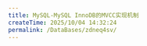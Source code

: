 ```yaml
---
title: MySQL-MySQL InnoDB的MVCC实现机制
createTime: 2025/10/04 14:32:24
permalink: /DataBases/zdneq4sv/
---
```

